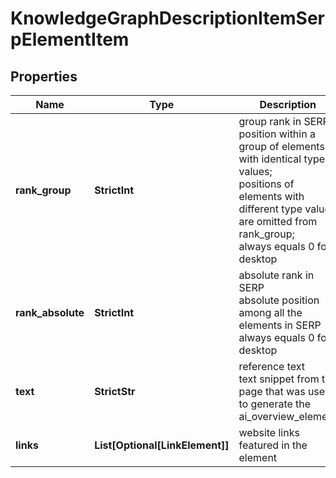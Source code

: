 # KnowledgeGraphDescriptionItemSerpElementItem


## Properties

| Name | Type | Description | Notes |
|------------ | ------------- | ------------- | -------------|
**rank_group** | **StrictInt** | group rank in SERP<br>position within a group of elements with identical type values;<br>positions of elements with different type values are omitted from rank_group;<br>always equals 0 for desktop |[optional]|
**rank_absolute** | **StrictInt** | absolute rank in SERP<br>absolute position among all the elements in SERP<br>always equals 0 for desktop |[optional]|
**text** | **StrictStr** | reference text<br>text snippet from the page that was used to generate the ai_overview_element |[optional]|
**links** | **List[Optional[LinkElement]]** | website links featured in the element |[optional]|